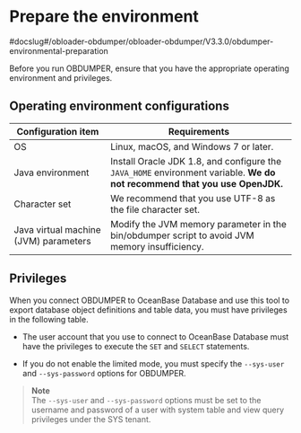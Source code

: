 Prepare the environment
============================================
#docslug#/obloader-obdumper/obloader-obdumper/V3.3.0/obdumper-environmental-preparation

Before you run OBDUMPER, ensure that you have the appropriate operating environment and privileges. 

Operating environment configurations 
---------------------------------------------------------



|        **Configuration item**         |                                                     **Requirements**                                                      |
|---------------------------------------|---------------------------------------------------------------------------------------------------------------------------|
| OS                                    | Linux, macOS, and Windows 7 or later.                                                                                      |
| Java environment                      | Install Oracle JDK 1.8, and configure the `JAVA_HOME` environment variable. **We do not recommend that you use OpenJDK.** |
| Character set                         | We recommend that you use UTF-8 as the file character set.                                                                |
| Java virtual machine (JVM) parameters | Modify the JVM memory parameter in the bin/obdumper script to avoid JVM memory insufficiency.                             |



Privileges 
-------------------------------

When you connect OBDUMPER to OceanBase Database and use this tool to export database object definitions and table data, you must have privileges in the following table.

* The user account that you use to connect to OceanBase Database must have the privileges to execute the `SET` and `SELECT` statements.

  

* If you do not enable the limited mode, you must specify the `--sys-user` and `--sys-password` options for OBDUMPER. 

> **Note**  
> The `--sys-user` and `--sys-password` options must be set to the username and password of a user with system table and view query privileges under the SYS tenant.